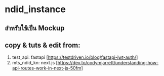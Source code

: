 # ndid_instance

## สำหรับใช้เป็น Mockup

## copy & tuts & edit from:
1. test_api: fastapi [https://testdriven.io/blog/fastapi-jwt-auth/]
2. mts_ndid_kn: next.js [https://dev.to/codymjarrett/understanding-how-api-routes-work-in-next-js-50fm]
